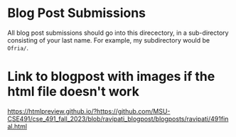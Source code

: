 # Blog Post Submissions

All blog post submissions should go into this direcectory, in a sub-directory consisting of your last name.  For example, my subdirectory would be `Ofria/`.


# Link to blogpost with images if the html file doesn't work

https://htmlpreview.github.io/?https://github.com/MSU-CSE491/cse_491_fall_2023/blob/ravipati_blogpost/blogposts/ravipati/491final.html

